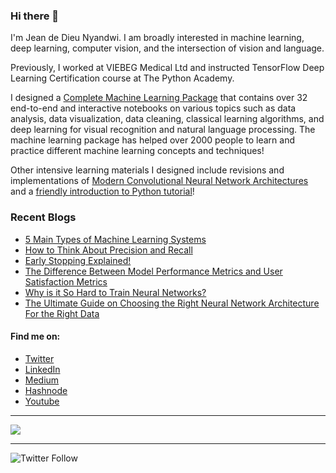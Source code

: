 ### Hi there 👋

I'm Jean de Dieu Nyandwi. I am broadly interested in machine learning, deep learning, computer vision, and the intersection of vision and language.

Previously, I worked at VIEBEG Medical Ltd and instructed TensorFlow Deep Learning Certification course at The Python Academy.

I designed a [Complete Machine Learning Package](https://github.com/Nyandwi/machine_learning_complete) that contains over 32 end-to-end and interactive notebooks on various topics such as data analysis, data visualization, data cleaning, classical learning algorithms, and deep learning for visual recognition and natural language processing. The machine learning package has helped over 2000 people to learn and practice different machine learning concepts and techniques!

Other intensive learning materials I designed include revisions and implementations of [Modern Convolutional Neural Network Architectures](https://github.com/Nyandwi/ModernConvNets) and a [friendly introduction to Python tutorial](https://github.com/Nyandwi/PythonBasics)!

### Recent Blogs
* [5 Main Types of Machine Learning Systems](https://jeande.medium.com/5-main-types-of-machine-learning-systems-fb07b0cc3d35)
* [How to Think About Precision and Recall](https://jeande.medium.com/?p=eb6d0081da45)
* [Early Stopping Explained!](https://jeande.medium.com/early-stopping-explained-62eebce1127e)
* [The Difference Between Model Performance Metrics and User Satisfaction Metrics](https://jeande.medium.com/the-difference-between-model-performance-metrics-and-user-satisfaction-metrics-ecbdabd70eb9?source=user_profile---------3----------------------------)
* [Why is it So Hard to Train Neural Networks?](https://jeande.medium.com/why-is-it-so-hard-to-train-neural-networks-433af273ce5f)
* [The Ultimate Guide on Choosing the Right Neural Network Architecture For the Right Data](https://jeande.medium.com/the-ultimate-guide-on-choosing-the-right-neural-network-architecture-for-the-right-data-e6dac305836e)


<!-- 
##Hide
-->

#### Find me on:

* [Twitter](https://twitter.com/Jeande_d)
* [LinkedIn](https://www.linkedin.com/in/nyandwi/)
* [Medium](https://jeande.medium.com)
* [Hashnode](http://jeande.hashnode.dev)
* [Youtube](https://www.youtube.com/channel/UCSPFIgLyc2t-pNim-CdyBNQ/videos)

***************************

<img src="https://github-readme-stats.vercel.app/api?username=nyandwi&&show_icons=true&title_color=ffffff&icon_color=FAD02C&text_color=E9EAEC&bg_color=0C2D48">

***************************

![Twitter Follow](https://img.shields.io/twitter/follow/jeande_d?style=social)
